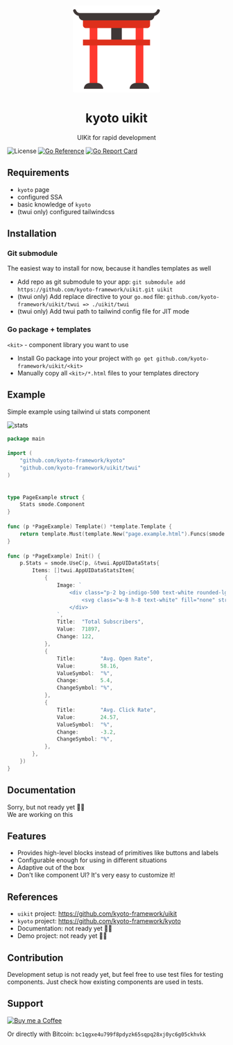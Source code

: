 
<p align="center">
    <img src="https://raw.githubusercontent.com/kyoto-framework/uikit/master/docs/assets/uikit.svg" height="200" />
</p>

<h1 align="center">kyoto uikit</h1>
<p align="center">
    UIKit for rapid development
</p>

![License](https://img.shields.io/github/license/kyoto-framework/uikit)
[![Go Reference](https://pkg.go.dev/badge/github.com/kyoto-framework/uikit.svg)](https://pkg.go.dev/github.com/kyoto-framework/kyoto)
[![Go Report Card](https://goreportcard.com/badge/github.com/kyoto-framework/uikit)](https://goreportcard.com/report/github.com/kyoto-framework/uikit)


## Requirements

- `kyoto` page
- configured SSA
- basic knowledge of `kyoto`
- (twui only) configured tailwindcss

## Installation

### Git submodule

The easiest way to install for now, because it handles templates as well

- Add repo as git submodule to your app: `git submodule add https://github.com/kyoto-framework/uikit.git uikit`
- (twui only) Add replace directive to your `go.mod` file: `github.com/kyoto-framework/uikit/twui => ./uikit/twui`
- (twui only) Add twui path to tailwind config file for JIT mode

### Go package + templates

`<kit>` - component library you want to use

- Install Go package into your project with `go get github.com/kyoto-framework/uikit/<kit>`
- Manually copy all `<kit>/*.html` files to your templates directory

## Example

Simple example using tailwind ui stats component

![stats](https://imgur.com/TjBmJ26.png)

```go
package main

import (
    "github.com/kyoto-framework/kyoto"
    "github.com/kyoto-framework/uikit/twui"
)


type PageExample struct {
    Stats smode.Component
}

func (p *PageExample) Template() *template.Template {
    return template.Must(template.New("page.example.html").Funcs(smode.FuncMap(p)).ParseGlob("templates/*.html"))
}

func (p *PageExample) Init() {
    p.Stats = smode.UseC(p, &twui.AppUIDataStats{
        Items: []twui.AppUIDataStatsItem{
            {
                Image: `
                    <div class="p-2 bg-indigo-500 text-white rounded-lg">
                        <svg class="w-8 h-8 text-white" fill="none" stroke="currentColor" viewBox="0 0 24 24" xmlns="http://www.w3.org/2000/svg"><path stroke-linecap="round" stroke-linejoin="round" stroke-width="2" d="M16 7a4 4 0 11-8 0 4 4 0 018 0zM12 14a7 7 0 00-7 7h14a7 7 0 00-7-7z"></path></svg>
                    </div>
                `,
                Title:  "Total Subscribers",
                Value:  71897,
                Change: 122,
            },
            {
                Title:        "Avg. Open Rate",
                Value:        58.16,
                ValueSymbol:  "%",
                Change:       5.4,
                ChangeSymbol: "%",
            },
            {
                Title:        "Avg. Click Rate",
                Value:        24.57,
                ValueSymbol:  "%",
                Change:       -3.2,
                ChangeSymbol: "%",
            },
        },
    })
}
```

## Documentation

Sorry, but not ready yet 🤷‍♂️  
We are working on this

## Features

- Provides high-level blocks instead of primitives like buttons and labels
- Configurable enough for using in different situations
- Adaptive out of the box
- Don't like component UI? It's very easy to customize it!

## References

- `uikit` project: https://github.com/kyoto-framework/uikit
- `kyoto` project: https://github.com/kyoto-framework/kyoto 
- Documentation: not ready yet 🤷‍♂️  
- Demo project: not ready yet 🤷‍♂️

## Contribution

Development setup is not ready yet, but feel free to use test files for testing components. Just check how existing components are used in tests.

## Support

<a target="_blank" href="https://www.buymeacoffee.com/yuriizinets"><img alt="Buy me a Coffee" src="https://github.com/egonelbre/gophers/blob/master/.thumb/animation/buy-morning-coffee-3x.gif?raw=true"></a>


Or directly with Bitcoin: `bc1qgxe4u799f8pdyzk65sqpq28xj0yc6g05ckhvkk`

